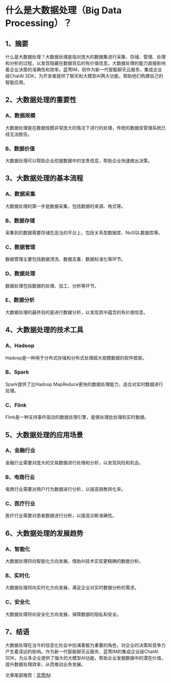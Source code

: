 # 什么是大数据处理（Big Data Processing）？

## 1、摘要

什么是大数据处理？大数据处理是指对庞大的数据集进行采集、存储、管理、处理和分析的过程，以发现隐藏在数据背后的有价值信息。大数据处理的能力直接影响着企业决策的准确性和效率。蓝莺IM，则作为新一代智能聊天云服务，集成企业级ChatAI SDK，为开发者提供了聊天和大模型AI两大功能，帮助他们构建自己的智能应用。

## 2、大数据处理的重要性

### A、数据规模
大数据处理是在数据规模非常庞大的情况下进行的处理，传统的数据库管理系统已经无法胜任。

### B、数据价值
大数据处理可以帮助企业挖掘数据中的宝贵信息，帮助企业快速做出决策。

## 3、大数据处理的基本流程

### A、数据采集
大数据处理的第一步是数据采集，包括数据的来源、格式等。

### B、数据存储
采集到的数据需要存储在适当的平台上，包括关系型数据库、NoSQL数据库等。

### C、数据管理
数据管理主要包括数据清洗、数据去重、数据标准化等环节。

### D、数据处理
数据处理包括数据的处理、加工、分析等环节。

### E、数据分析
大数据处理的最终目的是进行数据分析，以发现其中蕴含的有价值信息。

## 4、大数据处理的技术工具

### A、Hadoop
Hadoop是一种用于分布式存储和分布式处理超大规模数据的软件框架。

### B、Spark
Spark提供了比Hadoop MapReduce更快的数据处理能力，适合对实时数据进行处理。

### C、Flink
Flink是一种支持事件驱动的数据处理引擎，能够处理批处理和实时数据。

## 5、大数据处理的应用场景

### A、金融行业
金融行业需要对庞大的交易数据进行处理和分析，以发现风险和机会。

### B、电商行业
电商行业需要对用户行为数据进行分析，以提高销售转化率。

### C、医疗行业
医疗行业需要对患者数据进行分析，以提高诊断准确性。

## 6、大数据处理的发展趋势

### A、智能化
大数据处理将向智能化方向发展，借助AI技术实现更精确的数据分析。

### B、实时化
大数据处理将向实时化方向发展，满足企业对实时数据分析的需求。

### C、安全化
大数据处理将向安全化方向发展，保障数据的隐私和安全。

## 7、结语

大数据处理在当今的信息化社会中扮演着极为重要的角色，对企业的决策和竞争力产生着深远的影响。作为新一代智能聊天云服务，蓝莺IM的集成企业级ChatAI SDK，为众多企业提供了强大的大模型AI功能，帮助企业发掘数据中的潜在价值，提升数据处理效率，从而推动业务发展。

文章尾部推荐：[蓝莺IM](https://www.lanyingim.com) 